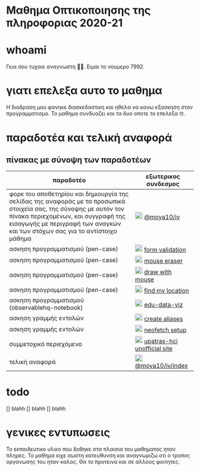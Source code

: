 # Μαθημα Οπτικοποιησης της πληροφοριας 2020-21

# whoami
Γεια σου τυχαιε αναγνωστη 👋😊. Ειμαι το νουμερο 7992.

# γιατι επελεξα αυτο το μαθημα
Η διαδραση μου φανηκε διασκεδαστικη και ηθελα να κανω εξασκηση στον προγραμματισμο. Το μαθημα συνδυαζει και τα δυο οποτε το επελεξα 🤓.

# παραδοτέα και τελική αναφορά

## πίνακας με σύνοψη των παραδοτέων

| παραδοτέο | εξωτερικος συνδεσμος |
| --- | --- |
| φορκ του αποθετηρίου και δημιουργία της σελίδας της αναφοράς με τα προσωπικά στοιχεία σας, της σύνοψης με αυτόν τον πίνακα περιεχομένων, και συγγραφή της εισαγωγής με περιγραφή των αναγκών και των στόχων σας για το αντίστοιχο μάθημα | <img src="https://image.flaticon.com/icons/png/512/25/25231.png" alt="codepen" width="20" height="20" /> [@moya10/iv](https://github.com/moya10/iv/)|
| ασκηση προγραμματισμού (pen-case)| <img src="https://blog.codepen.io/wp-content/uploads/2012/06/Button-Fill-Black-Large.png" alt="codepen" width="20" height="20" /> [form validation](https://codepen.io/moyadecka/pen/oNYbxYe) |
| ασκηση προγραμματισμού (pen-case)| <img src="https://blog.codepen.io/wp-content/uploads/2012/06/Button-Fill-Black-Large.png" alt="codepen" width="20" height="20" /> [mouse eraser](https://codepen.io/moyadecka/pen/PobZzOq) |
| ασκηση προγραμματισμού (pen-case)| <img src="https://blog.codepen.io/wp-content/uploads/2012/06/Button-Fill-Black-Large.png" alt="codepen" width="20" height="20" /> [draw with mouse](https://codepen.io/moyadecka/pen/MWaPovE) |
| ασκηση προγραμματισμού (pen-case)| <img src="https://blog.codepen.io/wp-content/uploads/2012/06/Button-Fill-Black-Large.png" alt="codepen" width="20" height="20" /> [find my location](https://codepen.io/moyadecka/pen/WNxMrXE) |
| ασκηση προγραμματισμού (observablehq-notebook)| <img src="https://static.observablehq.com/favicon-512.0667824687f99c942a02e06e2db1a060911da0bf3606671676a255b1cf97b4fe.png" alt="codepen" width="20" height="20" /> [edu-data-viz](https://observablehq.com/@moya10/edudata) |
| ασκηση γραμμής εντολών | <img src="https://image.flaticon.com/icons/png/512/25/25231.png" alt="codepen" width="20" height="20" /> [create aliases](https://github.com/moya10/dot) |
| ασκηση γραμμής εντολών | <img src="https://image.flaticon.com/icons/png/512/25/25231.png" alt="codepen" width="20" height="20" />  [neofetch setup]() |
| συμμετοχικό περιεχόμενο | <img src="https://image.flaticon.com/icons/png/512/25/25231.png" alt="codepen" width="20" height="20" /> [upatras-hci unofficial site](https://github.com/moya10/site) |
| τελική αναφορά | <img src="https://image.flaticon.com/icons/png/512/25/25231.png" alt="codepen" width="20" height="20" /> [@moya10/iv/index](https://moya10.github.io/iv) |

# todo 

[] blahh
[] blahh
[] blahh

# γενικες εντυπωσεις
Το εκπαιδευτικο υλικο που δοθηκε στα πλαισια του μαθηματος ηταν πληρες. Το μαθημα ειχε σωστη κατευθυνση και αναγνωριζω οτι ο τροπος οργανωσης του ηταν καλος. Θα το προτεινα και σε αλλους φοιτητες. 
